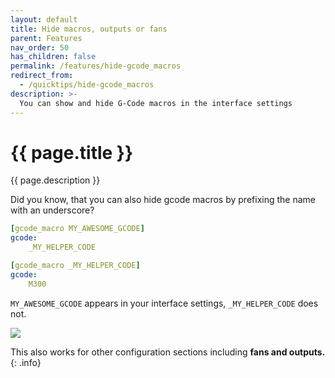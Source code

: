 ```yaml
---
layout: default
title: Hide macros, outputs or fans
parent: Features
nav_order: 50
has_children: false
permalink: /features/hide-gcode_macros
redirect_from:
  - /quicktips/hide-gcode_macros
description: >-
  You can show and hide G-Code macros in the interface settings
---
```


# {{ page.title }}
{{ page.description }}

Did you know, that you can also hide gcode macros by prefixing the name with an underscore?

```yaml
[gcode_macro MY_AWESOME_GCODE]
gcode:
	_MY_HELPER_CODE
```

```yaml
[gcode_macro _MY_HELPER_CODE]
gcode:
	M300
```

`MY_AWESOME_GCODE` appears in your interface settings, `_MY_HELPER_CODE` does not.

![](/assets/img/quicktips/hide-gcode_macros/my_awesome_macro.png)

This also works for other configuration sections including **fans and outputs.**
{: .info}

